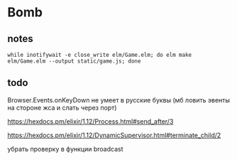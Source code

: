# Bomb

## notes

    while inotifywait -e close_write elm/Game.elm; do elm make elm/Game.elm --output static/game.js; done

## todo

Browser.Events.onKeyDown не умеет в русские буквы (мб ловить эвенты на стороне жса и слать через порт)

https://hexdocs.pm/elixir/1.12/Process.html#send_after/3

https://hexdocs.pm/elixir/1.12/DynamicSupervisor.html#terminate_child/2

убрать проверку в функции broadcast

